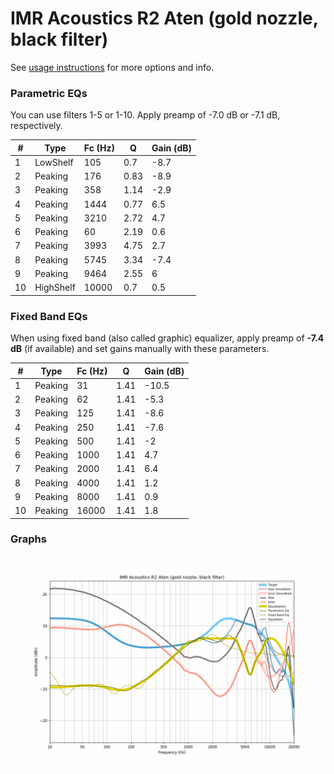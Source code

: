 # IMR Acoustics R2 Aten (gold nozzle, black filter)
See [usage instructions](https://github.com/jaakkopasanen/AutoEq#usage) for more options and info.

### Parametric EQs
You can use filters 1-5 or 1-10. Apply preamp of -7.0 dB or -7.1 dB, respectively.

|   # | Type      |   Fc (Hz) |    Q |   Gain (dB) |
|-----|-----------|-----------|------|-------------|
|   1 | LowShelf  |       105 | 0.7  |        -8.7 |
|   2 | Peaking   |       176 | 0.83 |        -8.9 |
|   3 | Peaking   |       358 | 1.14 |        -2.9 |
|   4 | Peaking   |      1444 | 0.77 |         6.5 |
|   5 | Peaking   |      3210 | 2.72 |         4.7 |
|   6 | Peaking   |        60 | 2.19 |         0.6 |
|   7 | Peaking   |      3993 | 4.75 |         2.7 |
|   8 | Peaking   |      5745 | 3.34 |        -7.4 |
|   9 | Peaking   |      9464 | 2.55 |         6   |
|  10 | HighShelf |     10000 | 0.7  |         0.5 |

### Fixed Band EQs
When using fixed band (also called graphic) equalizer, apply preamp of **-7.4 dB** (if available) and set gains manually with these parameters.

|   # | Type    |   Fc (Hz) |    Q |   Gain (dB) |
|-----|---------|-----------|------|-------------|
|   1 | Peaking |        31 | 1.41 |       -10.5 |
|   2 | Peaking |        62 | 1.41 |        -5.3 |
|   3 | Peaking |       125 | 1.41 |        -8.6 |
|   4 | Peaking |       250 | 1.41 |        -7.6 |
|   5 | Peaking |       500 | 1.41 |        -2   |
|   6 | Peaking |      1000 | 1.41 |         4.7 |
|   7 | Peaking |      2000 | 1.41 |         6.4 |
|   8 | Peaking |      4000 | 1.41 |         1.2 |
|   9 | Peaking |      8000 | 1.41 |         0.9 |
|  10 | Peaking |     16000 | 1.41 |         1.8 |

### Graphs
![](./IMR%20Acoustics%20R2%20Aten%20(gold%20nozzle,%20black%20filter).png)
